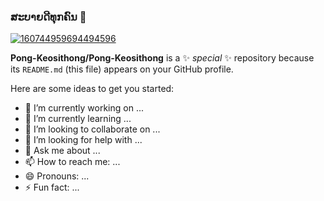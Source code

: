 ### ສະບາຍດີທຸກຄົນ  👋

[![160744959694494596]( https://i.ibb.co/HXHSXnc/Kapong-Mini.png )]()

<!--  <img src="https://i.ibb.co/HXHSXnc/Kapong-Mini.png" alt="Kapong-Mini" border="0" /> -->


**Pong-Keosithong/Pong-Keosithong** is a ✨ _special_ ✨ repository because its `README.md` (this file) appears on your GitHub profile.

Here are some ideas to get you started:

- 🔭 I’m currently working on ...
- 🌱 I’m currently learning ...
- 👯 I’m looking to collaborate on ...
- 🤔 I’m looking for help with ...
- 💬 Ask me about ...
- 📫 How to reach me: ...
- 😄 Pronouns: ...
- ⚡ Fun fact: ...

